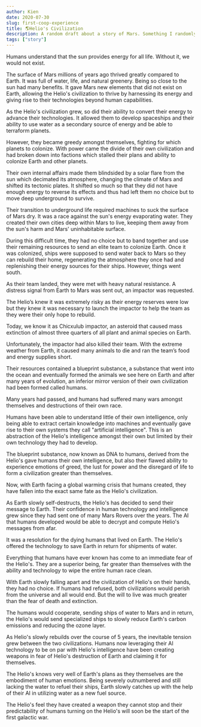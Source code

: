 ```yaml
---
author: Kien
date: 2020-07-30
slug: first-coop-experience
title: 🌎Helio's Civilization
description: A random draft about a story of Mars. Something I randomly thought of during lunch time.
tags: ["story"]
---
```


Humans understand that the sun provides energy for all life. Without it, we would not exist.

The surface of Mars millions of years ago thrived greatly compared to Earth. It was full of water, life, and natural greenery. Being so close to the sun had many benefits. It gave Mars new elements that did not exist on Earth, allowing the Helio's civilization to thrive by harnessing its energy and giving rise to their technologies beyond human capabilities.

As the Helio's civilization grew, so did their ability to convert their energy to advance their technologies. It allowed them to develop spaceships and their ability to use water as a secondary source of energy and be able to terraform planets.

However, they became greedy amongst themselves, fighting for which planets to colonize. With power came the divide of their own civilization and had broken down into factions which stalled their plans and ability to colonize Earth and other planets.

Their own internal affairs made them blindsided by a solar flare from the sun which decimated its atmosphere, changing the climate of Mars and shifted its tectonic plates. It shifted so much so that they did not have enough energy to reverse its effects and thus had left them no choice but to move deep underground to survive.

Their transition to underground life required machines to suck the surface of Mars dry. It was a race against the sun's energy evaporating water. They created their own cities deep within Mars to live, keeping them away from the sun's harm and Mars' uninhabitable surface.

During this difficult time, they had no choice but to band together and use their remaining resources to send an elite team to colonize Earth. Once it was colonized, ships were supposed to send water back to Mars so they can rebuild their home, regenerating the atmosphere they once had and replenishing their energy sources for their ships.
However, things went south. 

As their team landed, they were met with heavy natural resistance. A distress signal from Earth to Mars was sent out, an impactor was requested.


The Helio’s knew it was extremely risky as their energy reserves were low but they knew it was necessary to launch the impactor to help the team as they were their only hope to rebuild.

Today, we know it as Chicxulub impactor, an asteroid that caused mass extinction of almost three quarters of all plant and animal species on Earth.

Unfortunately, the impactor had also killed their team. With the extreme weather from Earth, it caused many animals to die and ran the team’s food and energy supplies short.

Their resources contained a blueprint substance, a substance that went into the ocean and eventually formed the animals we see here on Earth and after many years of evolution, an inferior mirror version of their own civilization had been formed called humans.

Many years had passed, and humans had suffered many wars amongst themselves and destructions of their own race.

Humans have been able to understand little of their own intelligence, only being able to extract certain knowledge into machines and eventually gave rise to their own systems they call "artificial intelligence". This is an abstraction of the Helio's intelligence amongst their own but limited by their own technology they had to develop.

The blueprint substance, now known as DNA to humans, derived from the Helio's gave humans their own intelligence, but also their flawed ability to experience emotions of greed, the lust for power and the disregard of life to form a civilization greater than themselves.

Now, with Earth facing a global warming crisis that humans created, they have fallen into the exact same fate as the Helio's civilization.

As Earth slowly self-destructs, the Helio's has decided to send their message to Earth. Their confidence in human technology and intelligence grew since they had sent one of many Mars Rovers over the years. The AI that humans developed would be able to decrypt and compute Helio's messages from afar.

It was a resolution for the dying humans that lived on Earth. The Helio's offered the technology to save Earth in return for shipments of water.

Everything that humans have ever known has come to an immediate fear of the Helio's. They are a superior being, far greater than themselves with the ability and technology to wipe the entire human race clean.

With Earth slowly falling apart and the civilization of Helio's on their hands, they had no choice. If humans had refused, both civilizations would perish from the universe and all would end. But the will to live was much greater than the fear of death and extinction.

The humans would cooperate, sending ships of water to Mars and in return, the Helio's would send specialized ships to slowly reduce Earth's carbon emissions and reducing the ozone layer.

As Helio's slowly rebuilds over the course of 5 years, the inevitable tension grew between the two civilizations. Humans now leveraging their AI technology to be on par with Helio's intelligence have been creating weapons in fear of Helio's destruction of Earth and claiming it for themselves.

The Helio's knows very well of Earth's plans as they themselves are the embodiment of human emotions. Being severely outnumbered and still lacking the water to refuel their ships, Earth slowly catches up with the help of their AI in utilizing water as a new fuel source.

The Helio's feel they have created a weapon they cannot stop and their predictability of humans turning on the Helio's will soon be the start of the first galactic war.
